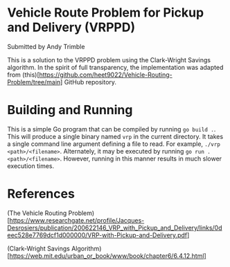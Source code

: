 # Vehicle Route Problem for Pickup and Delivery (VRPPD)
Submitted by Andy Trimble

This is a solution to the VRPPD problem using the Clark-Wright Savings algorithm. In the spirit of full transparency, the implementation was adapted from (this)[https://github.com/heet9022/Vehicle-Routing-Problem/tree/main] GitHub repository.

# Building and Running
This is a simple Go program that can be compiled by running `go build .`. This will produce a single binary named `vrp` in the current directory. It takes a single command line argument defining a file to read. For example, `./vrp <path>/<filename>`. Alternately, it may be executed by running `go run . <path>/<filename>`. However, running in this manner results in much slower execution times.

# References

(The Vehicle Routing Problem)[https://www.researchgate.net/profile/Jacques-Desrosiers/publication/200622146_VRP_with_Pickup_and_Delivery/links/0deec528e7769dcf1d000000/VRP-with-Pickup-and-Delivery.pdf]

(Clark-Wright Savings Algorithm)[https://web.mit.edu/urban_or_book/www/book/chapter6/6.4.12.html]
